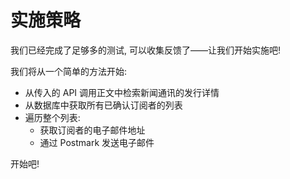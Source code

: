 # 实施策略

我们已经完成了足够多的测试, 可以收集反馈了——让我们开始实施吧!

我们将从一个简单的方法开始:

- 从传入的 API 调用正文中检索新闻通讯的发行详情
- 从数据库中获取所有已确认订阅者的列表
- 遍历整个列表:
  - 获取订阅者的电子邮件地址
  - 通过 Postmark 发送电子邮件

开始吧!
